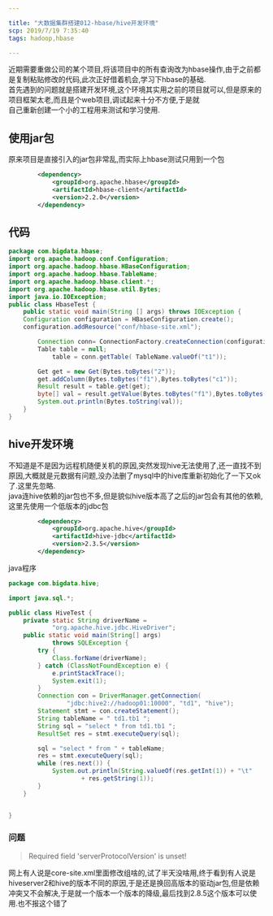 ```yaml
---

title: "大数据集群搭建012-hbase/hive开发环境"
scp: 2019/7/19 7:35:40
tags: hadoop,hbase

---
```


近期需要重做公司的某个项目,将该项目中的所有查询改为hbase操作,由于之前都是复制粘贴修改的代码,此次正好借着机会,学习下hbase的基础.  
首先遇到的问题就是搭建开发环境,这个环境其实用之前的项目就可以,但是原来的项目框架太老,而且是个web项目,调试起来十分不方便,于是就  
自己重新创建一个小的工程用来测试和学习使用.

## 使用jar包
原来项目是直接引入的jar包非常乱,而实际上hbase测试只用到一个包
```xml
        <dependency>
            <groupId>org.apache.hbase</groupId>
            <artifactId>hbase-client</artifactId>
            <version>2.2.0</version>
        </dependency>
```

## 代码


```java
package com.bigdata.hbase;
import org.apache.hadoop.conf.Configuration;
import org.apache.hadoop.hbase.HBaseConfiguration;
import org.apache.hadoop.hbase.TableName;
import org.apache.hadoop.hbase.client.*;
import org.apache.hadoop.hbase.util.Bytes;
import java.io.IOException;
public class HbaseTest {
    public static void main(String [] args) throws IOException {
    Configuration configuration = HBaseConfiguration.create();
    configuration.addResource("conf/hbase-site.xml");

        Connection conn= ConnectionFactory.createConnection(configuration);
        Table table = null;
            table = conn.getTable( TableName.valueOf("t1"));

        Get get = new Get(Bytes.toBytes("2"));
        get.addColumn(Bytes.toBytes("f1"),Bytes.toBytes("c1"));
        Result result = table.get(get);
        byte[] val = result.getValue(Bytes.toBytes("f1"),Bytes.toBytes("c1"));
        System.out.println(Bytes.toString(val));
    }
}
```

## hive开发环境

不知道是不是因为远程机随便关机的原因,突然发现hive无法使用了,还一直找不到原因,大概就是元数据有问题,没办法删了mysql中的hive库重新初始化了一下又ok了.这里先忽略.  
java连hive依赖的jar包也不多,但是貌似hive版本高了之后的jar包会有其他的依赖,这里先使用一个低版本的jdbc包

```xml
        <dependency>
            <groupId>org.apache.hive</groupId>
            <artifactId>hive-jdbc</artifactId>
            <version>2.3.5</version>
        </dependency>

```

java程序  
```java
package com.bigdata.hive;

import java.sql.*;

public class HiveTest {
    private static String driverName =
            "org.apache.hive.jdbc.HiveDriver";
    public static void main(String[] args)
            throws SQLException {
        try {
            Class.forName(driverName);
        } catch (ClassNotFoundException e) {
            e.printStackTrace();
            System.exit(1);
        }
        Connection con = DriverManager.getConnection(
                "jdbc:hive2://hadoop01:10000", "td1", "hive");
        Statement stmt = con.createStatement();
        String tableName = " td1.tb1 ";
        String sql = "select * from td1.tb1 ";
        ResultSet res = stmt.executeQuery(sql);

        sql = "select * from " + tableName;
        res = stmt.executeQuery(sql);
        while (res.next()) {
            System.out.println(String.valueOf(res.getInt(1)) + "\t"
                    + res.getString(1));
        }
    }


}

```

### 问题

>Required field 'serverProtocolVersion' is unset!  

网上有人说是core-site.xml里面修改组啥的,试了半天没啥用,终于看到有人说是hiveserver2和hive的版本不同的原因,于是还是换回高版本的驱动jar包,但是依赖冲突又不会解决,于是就一个版本一个版本的降级,最后找到2.8.5这个版本可以使用.也不报这个错了